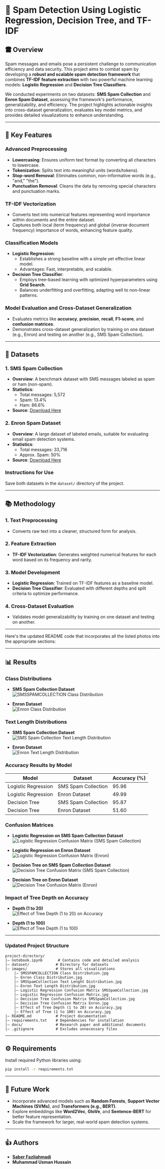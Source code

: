# 📧 Spam Detection Using Logistic Regression, Decision Tree, and TF-IDF

## 🖀 Overview
Spam messages and emails pose a persistent challenge to communication efficiency and data security. This project aims to combat spam by developing a **robust and scalable spam detection framework** that combines **TF-IDF feature extraction** with two powerful machine learning models: **Logistic Regression** and **Decision Tree Classifiers**.

We conducted experiments on two datasets: **SMS Spam Collection** and **Enron Spam Dataset**, assessing the framework's performance, generalizability, and efficiency. The project highlights actionable insights into cross-dataset generalization, evaluates key model metrics, and provides detailed visualizations to enhance understanding.

---

## 🚀 Key Features

### Advanced Preprocessing
- **Lowercasing**: Ensures uniform text format by converting all characters to lowercase.
- **Tokenization**: Splits text into meaningful units (words/tokens).
- **Stop-word Removal**: Eliminates common, non-informative words (e.g., "and," "the").
- **Punctuation Removal**: Cleans the data by removing special characters and punctuation marks.

### TF-IDF Vectorization
- Converts text into numerical features representing word importance within documents and the entire dataset.
- Captures both local (term frequency) and global (inverse document frequency) importance of words, enhancing feature quality.

### Classification Models
- **Logistic Regression**:
  - Establishes a strong baseline with a simple yet effective linear model.
  - Advantages: Fast, interpretable, and scalable.
- **Decision Tree Classifier**:
  - Employs tree-based learning with optimized hyperparameters using **Grid Search**.
  - Balances underfitting and overfitting, adapting well to non-linear patterns.

### Model Evaluation and Cross-Dataset Generalization
- Evaluates metrics like **accuracy**, **precision**, **recall**, **F1-score**, and **confusion matrices**.
- Demonstrates cross-dataset generalization by training on one dataset (e.g., Enron) and testing on another (e.g., SMS Spam Collection).

---

## 📜 Datasets

### 1. **SMS Spam Collection**
- **Overview**: A benchmark dataset with SMS messages labeled as spam or ham (non-spam).
- **Statistics**:
  - Total messages: 5,572
  - Spam: 13.4%
  - Ham: 86.6%
- **Source**: [Download Here](https://archive.ics.uci.edu/ml/datasets/sms+spam+collection)

### 2. **Enron Spam Dataset**
- **Overview**: A large dataset of labeled emails, suitable for evaluating email spam detection systems.
- **Statistics**:
  - Total messages: 33,716
  - Approx. Spam: 50%
- **Source**: [Download Here](https://github.com/MWiechmann/enron_spam_data?tab=readme-ov-file)

### Instructions for Use
Save both datasets in the `dataset/` directory of the project.

---

## 📚 Methodology

### 1. Text Preprocessing
- Converts raw text into a cleaner, structured form for analysis.

### 2. Feature Extraction
- **TF-IDF Vectorization**: Generates weighted numerical features for each word based on its frequency and rarity.

### 3. Model Development
- **Logistic Regression**: Trained on TF-IDF features as a baseline model.
- **Decision Tree Classifier**: Evaluated with different depths and split criteria to optimize performance.

### 4. Cross-Dataset Evaluation
- Validates model generalizability by training on one dataset and testing on another.

---

Here's the updated README code that incorporates all the listed photos into the appropriate sections:

---

## 📊 Results

### Class Distributions
- **SMS Spam Collection Dataset**  
  ![SMSSPAMCOLLECTION Class Distribution](https://github.com/saberfazliahmadi/spam-detection-tfidf/blob/main/images/SMSSPAMCOLLECTION%20CLass%20Distribution.jpg)

- **Enron Dataset**  
  ![Enron Class Distribution](images/Enron%20Class%20Distribution.jpg)

### Text Length Distributions
- **SMS Spam Collection Dataset**  
  ![SMS Spam Collection Text Length Distribution](images/SMSSpamCollection%20Text%20Lenght%20Distribution.jpg)

- **Enron Dataset**  
  ![Enron Text Length Distribution](images/Enron%20Text%20Length%20Distribution.jpg)

### Accuracy Results by Model
| Model                | Dataset                 | Accuracy (%) |
|----------------------|-------------------------|--------------|
| Logistic Regression  | SMS Spam Collection    | 95.96        |
| Logistic Regression  | Enron Dataset          | 49.99        |
| Decision Tree        | SMS Spam Collection    | 95.87        |
| Decision Tree        | Enron Dataset          | 51.60        |

### Confusion Matrices
- **Logistic Regression on SMS Spam Collection Dataset**  
  ![Logistic Regression Confusion Matrix (SMS Spam Collection)](images/Logistic%20Regression%20Confusion%20Matrix%20SMSSpamCollection.jpg)

- **Logistic Regression on Enron Dataset**  
  ![Logistic Regression Confusion Matrix (Enron)](images/Logistic%20Regression%20Confusion%20Matrix.jpg)

- **Decision Tree on SMS Spam Collection Dataset**  
  ![Decision Tree Confusion Matrix (SMS Spam Collection)](images/Decision%20Tree%20Confusion%20Matrix%20SMSSpamCollection.jpg)

- **Decision Tree on Enron Dataset**  
  ![Decision Tree Confusion Matrix (Enron)](images/Decision%20Tree%20Confusion%20Matrix%20Enron.jpg)

### Impact of Tree Depth on Accuracy
- **Depth (1 to 20)**  
 ![Effect of Tree Depth (1 to 20) on Accuracy](https://github.com/saberfazliahmadi/spam-detection-tfidf/blob/main/images/Effect%20of%20Tree%20%20Depth%20(1%20to%2020)%20on%20Accuracy.jpg)


- **Depth (1 to 100)**  
  ![Effect of Tree Depth (1 to 100)](images/Effect%20of%20Tree%20(1%20to%20100)%20on%20Accuracy.jpg)

---

### Updated Project Structure

```
project-directory/
|— notebook.ipynb       # Contains code and detailed analysis
|— dataset/            # Directory for datasets
|— images/             # Stores all visualizations
    |— SMSSPAMCOLLECTION Class Distribution.jpg
    |— Enron Class Distribution.jpg
    |— SMSSpamCollection Text Lenght Distribution.jpg
    |— Enron Text Length Distribution.jpg
    |— Logistic Regression Confusion Matrix SMSSpamCollection.jpg
    |— Logistic Regression Confusion Matrix.jpg
    |— Decision Tree Confusion Matrix SMSSpamCollection.jpg
    |— Decision Tree Confusion Matrix Enron.jpg
    |— Effect of Tree Depth (1 to 20) on Accuracy.jpg
    |— Effect of Tree (1 to 100) on Accuracy.jpg
|— README.md           # Project documentation
|— requirements.txt    # Dependencies for installation
|— docs/               # Research paper and additional documents
|— .gitignore          # Excludes unnecessary files
```
---
## ⚙️ Requirements

Install required Python libraries using:
```bash
pip install -r requirements.txt
```

---

## 🌟 Future Work

- Incorporate advanced models such as **Random Forests**, **Support Vector Machines (SVMs)**, and **Transformers (e.g., BERT)**.
- Explore embeddings like **Word2Vec**, **GloVe**, and **Sentence-BERT** for better feature representation.
- Scale the framework for larger, real-world spam detection systems.

---

## 👍 Authors

- **[Saber Fazliahmadi](https://github.com/saberfazliahmadi)**
- **Muhammad Usman Hussain**
